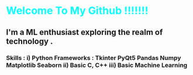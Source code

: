 <h1 style="color:cyan">Welcome To My Github !!!!!!!</h1>

<h2>I'm a ML enthusiast exploring the realm of technology . </h2>

<h3>Skills : i) Python Frameworks :
                          Tkinter 
                          PyQt5
                          Pandas
                          Numpy 
                          Matplotlib
                          Seaborn
            ii) Basic C, C++
            iii) Basic Machine Learning
</h3>
